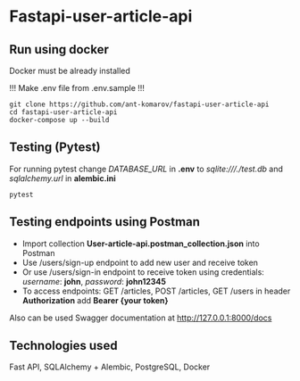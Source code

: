 # Fastapi-user-article-api

## Run using docker

Docker must be already installed

!!! Make .env file from .env.sample !!!

```shell
git clone https://github.com/ant-komarov/fastapi-user-article-api
cd fastapi-user-article-api
docker-compose up --build
```

## Testing (Pytest)

For running pytest change _DATABASE_URL_ in **.env** to _sqlite:///./test.db_ and _sqlalchemy.url_ in **alembic.ini**
```shell
pytest
```

## Testing endpoints using Postman

- Import collection **User-article-api.postman_collection.json** into Postman
- Use /users/sign-up endpoint to add new user and receive token
- Or use /users/sign-in endpoint to receive token using credentials:
_username_: **john**, _password_: **john12345**
- To access endpoints: GET /articles, POST /articles, GET /users in header **Authorization** add **Bearer {your token}**

Also can be used Swagger documentation at http://127.0.0.1:8000/docs

## Technologies used

Fast API, SQLAlchemy + Alembic, PostgreSQL, Docker
